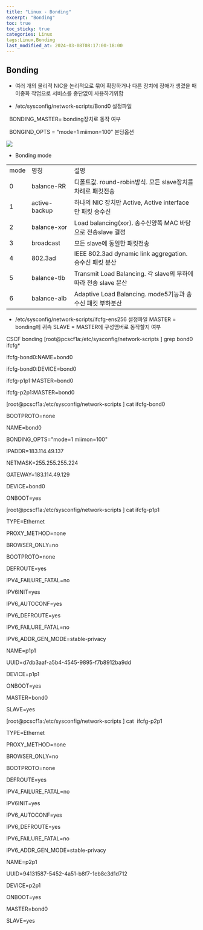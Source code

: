 ```yaml
---
title: "Linux - Bonding"
excerpt: "Bonding"
toc: true
toc_sticky: true
categories: Linux
tags:Linux,Bonding
last_modified_at: 2024-03-08T08:17:00-18:00
---
```



## Bonding

- 여러 개의 물리적 NIC을 논리적으로 묶어 확장하거나 다른 장치에 장애가 생겼을 때  
이중화 작업으로 서비스를 중단없이 사용하기위함

- /etc/sysconfig/network-scripts/Bond0 설정파일

  BONDING_MASTER= bonding장치로 동작 여부

  BONGIND_OPTS = “mode=1 miimon=100” 본딩옵션

![](https://i.imgur.com/JWO69xa.png)


- Bonding mode

|   |   |   |
|---|---|---|
|mode|명칭|설명|
|0|balance-RR|디폴트값. round-robin방식. 모든 slave장치를 차례로 패킷전송|
|1|active-backup|하나의 NIC 장치만 Active, Active interface 만 패킷 송수신|
|2|balance-xor|Load balancing(xor). 송수신양쪽 MAC 바탕으로 전송slave 결정|
|3|broadcast|모든 slave에 동일한 패킷전송|
|4|802.3ad|IEEE 802.3ad dynamic link aggregation. 송수신 패킷 분산|
|5|balance-tlb|Transmit Load Balancing. 각 slave의 부하에 따라 전송 slave 분산|
|6|balance-alb|Adaptive Load Balancing. mode5기능과 송수신 패킷 부하분산|

- /etc/sysconfig/network-scripts/ifcfg-ens256 설정파일
MASTER = bonding에 귀속 SLAVE = MASTER에 구성맴버로 동작할지 여부

CSCF bonding
[root@pcscf1a:/etc/sysconfig/network-scripts ] grep bond0 ifcfg*

ifcfg-bond0:NAME=bond0

ifcfg-bond0:DEVICE=bond0

ifcfg-p1p1:MASTER=bond0

ifcfg-p2p1:MASTER=bond0

[root@pcscf1a:/etc/sysconfig/network-scripts ] cat ifcfg-bond0

BOOTPROTO=none

NAME=bond0

BONDING_OPTS="mode=1 miimon=100"

IPADDR=183.114.49.137

NETMASK=255.255.255.224

GATEWAY=183.114.49.129

DEVICE=bond0

ONBOOT=yes

[root@pcscf1a:/etc/sysconfig/network-scripts ] cat ifcfg-p1p1

TYPE=Ethernet

PROXY_METHOD=none

BROWSER_ONLY=no

BOOTPROTO=none

DEFROUTE=yes

IPV4_FAILURE_FATAL=no

IPV6INIT=yes

IPV6_AUTOCONF=yes

IPV6_DEFROUTE=yes

IPV6_FAILURE_FATAL=no

IPV6_ADDR_GEN_MODE=stable-privacy

NAME=p1p1

UUID=d7db3aaf-a5b4-4545-9895-f7b8912ba9dd

DEVICE=p1p1

ONBOOT=yes

MASTER=bond0

SLAVE=yes

[root@pcscf1a:/etc/sysconfig/network-scripts ] cat  ifcfg-p2p1

TYPE=Ethernet

PROXY_METHOD=none

BROWSER_ONLY=no

BOOTPROTO=none

DEFROUTE=yes

IPV4_FAILURE_FATAL=no

IPV6INIT=yes

IPV6_AUTOCONF=yes

IPV6_DEFROUTE=yes

IPV6_FAILURE_FATAL=no

IPV6_ADDR_GEN_MODE=stable-privacy

NAME=p2p1

UUID=94131587-5452-4a51-b8f7-1eb8c3d1d712

DEVICE=p2p1

ONBOOT=yes

MASTER=bond0

SLAVE=yes
